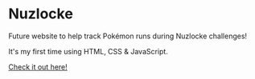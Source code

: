 # Nuzlocke

Future website to help track Pokémon runs during Nuzlocke challenges!

It's my first time using HTML, CSS & JavaScript.

[Check it out here!](https://gahferreira.github.io/Nuzlocke/)
